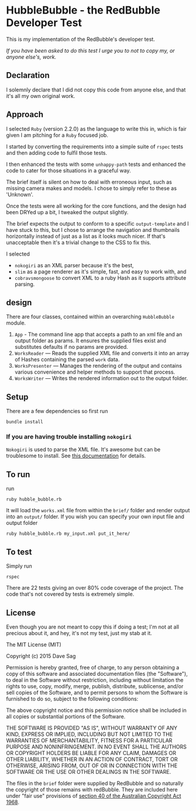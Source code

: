# HubbleBubble - the RedBubble Developer Test

This is my implementation of the RedBubble's developer test.

*If you have been asked to do this test I urge you to not to copy my, or anyone else's, work.*

## Declaration

I solemnly declare that I did not copy this code from anyone else, and that it's all my own original  work.

## Approach

I selected `Ruby` (version 2.2.0) as the language to write this in, which is fair given I am pitching for a `Ruby` focused job.

I started by converting the requirements into a simple suite of `rspec` tests and then adding code to fulfil those tests.

I then enhanced the tests with some `unhappy-path` tests and enhanced the code to cater for those situations in a graceful way.

The brief itself is silent on how to deal with erroneous input, such as missing camera makes and models. I chose to simply refer to these as 'Unknown'.

Once the tests were all working for the core functions, and the design had been DRYed up a bit, I tweaked the output slightly.

The brief expects the output to conform to a specific `output-template` and I have stuck to this, but I chose to arrange the navigation and thumbnails horizontally instead of just as a list as it looks much nicer.  If that's unacceptable then it's a trivial change to the CSS to fix this.

I selected

* `nokogiri` as an XML parser because it's the best,
* `slim` as a page renderer as it's simple, fast, and easy to work with, and
* `cobravsmongoose` to convert XML to a ruby Hash as it supports attribute parsing.

## design

There are four classes, contained within an overarching `HubbleBubble` module.

1. `App` - The command line app that accepts a path to an xml file and an output folder as params. It ensures the supplied files exist and substitutes defaults if no params are provided.
2. `WorksReader` — Reads the supplied XML file and converts it into an array of Hashes containing the parsed `work` data.
3. `WorksPresenter` — Manages the rendering of the output and contains various convenience and helper methods to support that process.
4. `WorksWriter` — Writes the rendered information out to the output folder.

## Setup

There are a few dependencies so first run

    bundle install

### If you are having trouble installing `nokogiri`

`Nokogiri` is used to parse the XML file.  It's awesome but can be troublesome to install.  See [this documentation](http://www.nokogiri.org/tutorials/installing_nokogiri.html) for details.

## To run

run

    ruby hubble_bubble.rb
    
It will load the `works.xml` file from within the `brief/` folder and render output into an `output/` folder.
If you wish you can specify your own input file and output folder

    ruby hubble_bubble.rb my_input.xml put_it_here/

## To test

Simply run

    rspec

There are 22 tests giving an over 80% code coverage of the project. The code that's not covered by tests is extremely simple.

## License

Even though you are not meant to copy this if doing a test; I'm not at all precious about it, and hey, it's not my test, just my stab at it.

The MIT License (MIT)

Copyright (c) 2015 Dave Sag

Permission is hereby granted, free of charge, to any person obtaining a copy
of this software and associated documentation files (the "Software"), to deal
in the Software without restriction, including without limitation the rights
to use, copy, modify, merge, publish, distribute, sublicense, and/or sell
copies of the Software, and to permit persons to whom the Software is
furnished to do so, subject to the following conditions:

The above copyright notice and this permission notice shall be included in all
copies or substantial portions of the Software.

THE SOFTWARE IS PROVIDED "AS IS", WITHOUT WARRANTY OF ANY KIND, EXPRESS OR
IMPLIED, INCLUDING BUT NOT LIMITED TO THE WARRANTIES OF MERCHANTABILITY,
FITNESS FOR A PARTICULAR PURPOSE AND NONINFRINGEMENT. IN NO EVENT SHALL THE
AUTHORS OR COPYRIGHT HOLDERS BE LIABLE FOR ANY CLAIM, DAMAGES OR OTHER
LIABILITY, WHETHER IN AN ACTION OF CONTRACT, TORT OR OTHERWISE, ARISING FROM,
OUT OF OR IN CONNECTION WITH THE SOFTWARE OR THE USE OR OTHER DEALINGS IN THE
SOFTWARE.

The files in the `brief` folder were supplied by RedBubble and so naturally the copyright of those remains with redBubble. They are included here under "fair use" provisions of [section 40 of the Australian Copyright Act 1968](http://www.austlii.edu.au/au/legis/cth/consol_act/ca1968133/s40.html).


